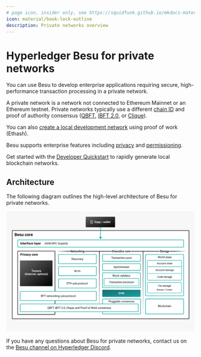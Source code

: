 ```yaml
---
# page icon, insider only, see https://squidfunk.github.io/mkdocs-material/reference/#setting-the-page-icon
icon: material/book-lock-outline
description: Private networks overview
---
```


# Hyperledger Besu for private networks

You can use Besu to develop enterprise applications requiring secure, high-performance transaction
processing in a private network.

A private network is a network not connected to Ethereum Mainnet or an Ethereum testnet.
Private networks typically use a different [chain ID](../public-networks/concepts/network-and-chain-id.md) and
proof of authority consensus ([QBFT](how-to/configure/consensus/qbft.md),
[IBFT 2.0](how-to/configure/consensus/ibft.md), or [Clique](how-to/configure/consensus/clique.md)).

You can also [create a local development network](tutorials/ethash.md) using proof of work (Ethash).

Besu supports enterprise features including [privacy](concepts/privacy/index.md) and
[permissioning](concepts/permissioning/index.md).

Get started with the [Developer Quickstart](tutorials/quickstart.md) to rapidly generate local
blockchain networks.

## Architecture

The following diagram outlines the high-level architecture of Besu for private networks.

![Private architecture](../assets/images/private-architecture.jpeg)

If you have any questions about Besu for private networks, contact us on the
[Besu channel on Hyperledger Discord](https://discord.gg/hyperledger).
